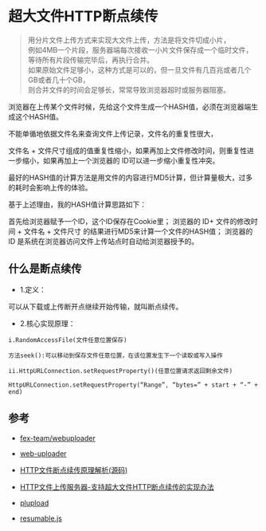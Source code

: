 # 超大文件HTTP断点续传

>用分片文件上传方式来实现大文件上传，方法是将文件切成小片，  
例如4MB一个片段，服务器端每次接收一小片文件保存成一个临时文件，等待所有片段传输完毕后，再执行合并。  
如果原始文件足够小，这种方式是可以的，但一旦文件有几百兆或者几个GB或者几十个GB，  
则合并文件的时间会足够长，常常导致浏览器超时或服务器阻塞。

浏览器在上传某个文件时候，先给这个文件生成一个HASH值，必须在浏览器端生成这个HASH值。

不能单循地依据文件名来查询文件上传记录，文件名的重复性很大，  

文件名 + 文件尺寸组成的值重复性缩小，如果再加上文件修改时间，则重复性进一步缩小，如果再加上一个浏览器的 ID可以进一步缩小重复性冲突。  

最好的HASH值的计算方法是用文件的内容进行MD5计算，但计算量极大，过多的耗时会影响上传的体验。

基于上述理由，我的HASH值计算思路如下：

首先给浏览器赋予一个ID，这个ID保存在Cookie里；
浏览器的 ID+ 文件的修改时间 + 文件名 + 文件尺寸 的结果进行MD5来计算一个文件的HASH值；
浏览器的ID 是系统在浏览器访问文件上传站点时自动给浏览器授予的。




## 什么是断点续传
- 1.定义：

可以从下载或上传断开点继续开始传输，就叫断点续传。

- 2.核心实现原理：
```
i.RandomAccessFile(文件任意位置保存) 

方法seek():可以移动到保存文件任意位置，在该位置发生下一个读取或写入操作

ii.HttpURLConnection.setRequestProperty()(任意位置请求返回剩余文件)

HttpURLConnection.setRequestProperty(“Range”, “bytes=” + start + “-” + end)
```




## 参考
- [fex-team/webuploader](https://github.com/fex-team/webuploader/)
- [web-uploader](https://github.com/devin87/web-uploader)
- [HTTP文件断点续传原理解析(源码)](https://blog.csdn.net/Awenyini/article/details/77898704)
- [HTTP文件上传服务器-支持超大文件HTTP断点续传的实现办法](https://blog.csdn.net/ababab12345/article/details/80490621 )

- [plupload](https://github.com/moxiecode/plupload)
- [resumable.js](https://github.com/23/resumable.js)
